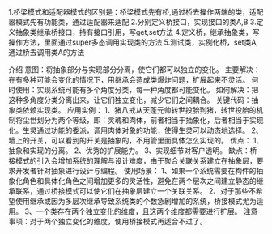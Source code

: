1.桥梁模式和适配器模式的区别是：桥梁模式先有桥,通过桥去操作两端的类，适配器模式先有功能类，通过适配器来适配
2.分别定义桥接口，实现接口的类A,B
3.定义抽象类继承桥接口，持有接口引用，写get,set方法
4.定义桥，继承抽象类，写操作方法，里面通过super多态调用实现类的方法
5.测试类，实例化桥，set类A,通过桥去调用类A的方法

介绍
意图：将抽象部分与实现部分分离，使它们都可以独立的变化。
主要解决：在有多种可能会变化的情况下，用继承会造成类爆炸问题，扩展起来不灵活。
何时使用：实现系统可能有多个角度分类，每一种角度都可能变化。
如何解决：把这种多角度分类分离出来，让它们独立变化，减少它们之间耦合。
关键代码：抽象类依赖实现类。
应用实例： 
	1、猪八戒从天蓬元帅转世投胎到猪，转世投胎的机制将尘世划分为两个等级，即：灵魂和肉体，前者相当于抽象化，后者相当于实现化。生灵通过功能的委派，调用肉体对象的功能，使得生灵可以动态地选择。 
	2、墙上的开关，可以看到的开关是抽象的，不用管里面具体怎么实现的。
优点： 
	1、抽象和实现的分离。 
	2、优秀的扩展能力。 
	3、实现细节对客户透明。
缺点：桥接模式的引入会增加系统的理解与设计难度，由于聚合关联关系建立在抽象层，要求开发者针对抽象进行设计与编程。
使用场景： 
	1、如果一个系统需要在构件的抽象化角色和具体化角色之间增加更多的灵活性，避免在两个层次之间建立静态的继承联系，通过桥接模式可以使它们在抽象层建立一个关联关系。 
	2、对于那些不希望使用继承或因为多层次继承导致系统类的个数急剧增加的系统，桥接模式尤为适用。 
	3、一个类存在两个独立变化的维度，且这两个维度都需要进行扩展。
注意事项：对于两个独立变化的维度，使用桥接模式再适合不过了。